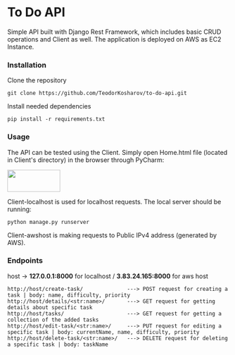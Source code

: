 # To Do API 

Simple API built with Django Rest Framework, which includes basic CRUD operations and Client as well. The application is deployed
on AWS as EC2 Instance.
### Installation

Clone the repository

```
git clone https://github.com/TeodorKosharov/to-do-api.git
```

Install needed dependencies  
```
pip install -r requirements.txt
```


### Usage
The API can be tested using the Client. Simply open Home.html file (located in Client's directory) in the browser through PyCharm:

<img src="https://res.cloudinary.com/hhmf7fxle/image/upload/v1673270322/web_acp3la.png" width="120" height="50" />

Client-localhost is used for localhost requests. The local server should be running:
```
python manage.py runserver
```

Client-awshost is making requests to Public IPv4 address (generated by AWS).


### Endpoints

host -> <b>127.0.0.1:8000</b> for localhost / <b>3.83.24.165:8000</b> for aws host

```
http://host/create-task/              ---> POST request for creating a task | body: name, difficulty, priority
http://host/details/<str:name>/       ---> GET request for getting details about specific task
http://host/tasks/                    ---> GET request for getting a collection of the added tasks
http://host/edit-task/<str:name>/     ---> PUT request for editing a specific task | body: currentName, name, difficulty, priority
http://host/delete-task/<str:name>/   ---> DELETE request for deleting a specific task | body: taskName
```

